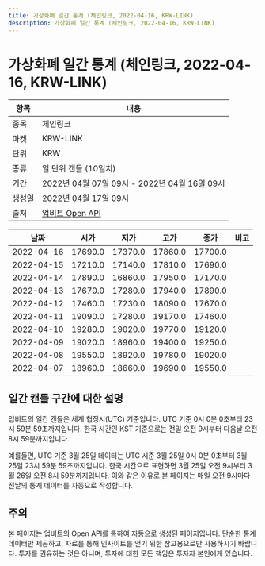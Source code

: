 ```yaml
---
title: 가상화폐 일간 통계 (체인링크, 2022-04-16, KRW-LINK)
description: 가상화폐 일간 통계 (체인링크, 2022-04-16, KRW-LINK)
---
```



가상화폐 일간 통계 (체인링크, 2022-04-16, KRW-LINK)
===

|항목|내용|
|--|--|
|종목|체인링크|
|마켓|KRW-LINK|
|단위|KRW|
|종류|일 단위 캔들 (10일치)|
|기간|2022년 04월 07일 09시 - 2022년 04월 16일 09시|
|생성일|2022년 04월 17일 09시|
|출처|[업비트 Open API](https://docs.upbit.com)|


|날짜|시가|저가|고가|종가|비고|
|--|--|--|--|--|--|
|2022-04-16|17690.0|17370.0|17860.0|17700.0|    |
|2022-04-15|17210.0|17140.0|17810.0|17690.0|    |
|2022-04-14|17890.0|16860.0|17950.0|17170.0|    |
|2022-04-13|17670.0|17280.0|17940.0|17890.0|    |
|2022-04-12|17460.0|17230.0|18090.0|17670.0|    |
|2022-04-11|19090.0|17280.0|19170.0|17460.0|    |
|2022-04-10|19280.0|19020.0|19770.0|19120.0|    |
|2022-04-09|19020.0|18960.0|19400.0|19250.0|    |
|2022-04-08|19550.0|18920.0|19780.0|19020.0|    |
|2022-04-07|18960.0|18660.0|19690.0|19550.0|    |


일간 캔들 구간에 대한 설명
---


업비트의 일간 캔들은 세계 협정시(UTC) 기준입니다. 
UTC 기준 0시 0분 0초부터 23시 59분 59초까지입니다. 
한국 시간인 KST 기준으로는 전일 오전 9시부터 다음날 오전 8시 59분까지입니다. 


예를들면, UTC 기준 3월 25일 데이터는 UTC 시준 3월 25일 0시 0분 0초부터 3월 25일 23시 59분 59초까지입니다. 
한국 시간으로 표현하면 3월 25일 오전 9시부터 3월 26일 오전 8시 59분까지입니다. 
이와 같은 이유로 본 페이지는 매일 오전 9시마다 전날의 통계 데이터를 자동으로 작성합니다. 


주의
---


본 페이지는 업비트의 Open API를 통하여 자동으로 생성된 페이지입니다. 
단순한 통계 데이터만 제공하고, 자료를 통해 인사이트를 얻기 위한 참고용으로만 사용하시기 바랍니다. 
투자를 권유하는 것은 아니며, 투자에 대한 모든 책임은 투자자 본인에게 있습니다. 

